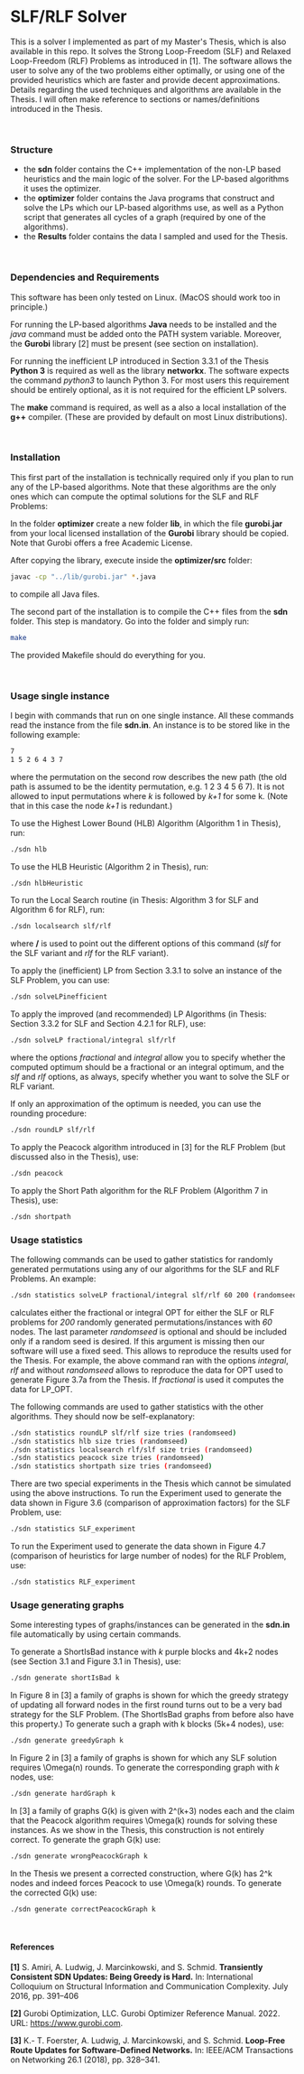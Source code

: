 # SLF/RLF Solver

This is a solver I implemented as part of my Master's Thesis, which is also available in this repo. It solves the Strong Loop-Freedom (SLF) and Relaxed Loop-Freedom (RLF) Problems as introduced in [1]. The software allows the user to solve any of the two problems either optimally, or using one of the provided heuristics which are faster and provide decent approximations. Details regarding the used techniques and algorithms are available in the Thesis. I will often make reference to sections or names/definitions introduced in the Thesis.

&nbsp;

### Structure
- the **sdn** folder contains the C++ implementation of the non-LP based heuristics and the main logic of the solver. For the LP-based algorithms it uses the optimizer.
- the **optimizer** folder contains the Java programs that construct and solve the LPs which our LP-based algorithms use, as well as a Python script that generates all cycles of a graph (required by one of the algorithms).
- the **Results** folder contains the data I sampled and used for the Thesis.

&nbsp;

### Dependencies and Requirements

This software has been only tested on Linux. (MacOS should work too in principle.)

For running the LP-based algorithms **Java** needs to be installed and the *java* command must be added onto the PATH system variable. Moreover, the **Gurobi** library [2] must be present (see section on installation).

For running the inefficient LP introduced in Section 3.3.1 of the Thesis **Python 3** is required as well as the library **networkx**. The software expects the command *python3* to launch Python 3. For most users this requirement should be entirely optional, as it is not required for the efficient LP solvers.

The **make** command is required, as well as a also a local installation of the **g++** compiler. (These are provided by default on most Linux distributions).

&nbsp;

### Installation

This first part of the installation is technically required only if you plan to run any of the LP-based algorithms. Note that these algorithms are the only ones which can compute the optimal solutions for the SLF and RLF Problems:

In the folder **optimizer** create a new folder **lib**, in which the file **gurobi.jar** from your local licensed installation of the **Gurobi** library should be copied. Note that Gurobi offers a free Academic License.

After copying the library, execute inside the **optimizer/src** folder:
```sh
javac -cp "../lib/gurobi.jar" *.java
```
to  compile all Java files. 

The second part of the installation is to compile the C++ files from the **sdn** folder. This step is mandatory. Go into the folder and simply run:
```sh
make
```
The provided Makefile should do everything for you.

&nbsp;

### Usage single instance

I begin with commands that run on one single instance. All these commands read the instance from the file **sdn.in**. An instance is to be stored like in the following example:
```sh
7
1 5 2 6 4 3 7 
```
where the permutation on the second row describes the new path (the old path is assumed to be the identity permutation, e.g. 1 2 3 4 5 6 7). It is not allowed to input permutations where *k* is followed by *k+1* for some k. (Note that in this case the node *k+1* is redundant.)


To use the Highest Lower Bound (HLB) Algorithm (Algorithm 1 in Thesis), run:
```sh
./sdn hlb
```
To use the HLB Heuristic (Algorithm 2 in Thesis), run:
```sh
./sdn hlbHeuristic
```
To run the Local Search routine (in Thesis: Algorithm 3 for SLF and Algorithm 6 for RLF), run:
```sh
./sdn localsearch slf/rlf
```
where **/** is used to point out the different options of this command (*slf* for the SLF variant and *rlf* for the RLF variant).

To apply the (inefficient) LP from Section 3.3.1 to solve an instance of the SLF Problem, you can use:
```sh
./sdn solveLPinefficient
```

To apply the improved (and recommended) LP Algorithms (in Thesis: Section 3.3.2 for SLF and Section 4.2.1 for RLF), use:
```sh
./sdn solveLP fractional/integral slf/rlf
```
where the options *fractional* and *integral* allow you to specify whether the computed optimum should be a fractional or an integral optimum, and the *slf* and *rlf* options, as always, specify whether you want to solve the SLF or RLF variant.

If only an approximation of the optimum is needed, you can use the rounding procedure:
```sh
./sdn roundLP slf/rlf
```

To apply the Peacock algorithm introduced in [3] for the RLF Problem (but discussed also in the Thesis), use:
```sh
./sdn peacock
```
To apply the Short Path algorithm for the RLF Problem (Algorithm 7 in Thesis), use:
```sh
./sdn shortpath
```

### Usage statistics

The following commands can be used to gather statistics for randomly generated permutations using any of our algorithms for the SLF and RLF Problems. An example:
```sh
./sdn statistics solveLP fractional/integral slf/rlf 60 200 (randomseed)
```
calculates either the fractional or integral OPT for either the SLF or RLF problems for *200* randomly generated permutations/instances with *60* nodes. The last parameter *randomseed* is optional and should be included only if a random seed is desired. If this argument is missing then our software will use a fixed seed. This allows to reproduce the results used for the Thesis. For example, the above command ran with the options *integral*, *rlf* and without *randomseed* allows to reproduce the data for OPT used to generate Figure 3.7a from the Thesis. If *fractional* is used it computes the data for LP_OPT.

The following commands are used to gather statistics with the other algorithms. They should now be self-explanatory:
```sh
./sdn statistics roundLP slf/rlf size tries (randomseed)
./sdn statistics hlb size tries (randomseed)
./sdn statistics localsearch rlf/slf size tries (randomseed)
./sdn statistics peacock size tries (randomseed)
./sdn statistics shortpath size tries (randomseed)
```
There are two special experiments in the Thesis which cannot be simulated using the above instructions. To run the Experiment used to generate the data shown in Figure 3.6 (comparison of approximation factors) for the SLF Problem, use:
```sh
./sdn statistics SLF_experiment
```
To run the Experiment used to generate the data shown in Figure 4.7 (comparison of heuristics for large number of nodes) for the RLF Problem, use:
```sh
./sdn statistics RLF_experiment
```

### Usage generating graphs
Some interesting types of graphs/instances can be generated in the **sdn.in** file automatically by using certain commands. 

To generate a ShortIsBad instance with *k* purple blocks and 4k+2 nodes (see Section 3.1 and Figure 3.1 in Thesis), use:
```sh
./sdn generate shortIsBad k
```
In Figure 8 in [3] a family of graphs is shown for which the greedy strategy of updating all forward nodes in the first round turns out to be a very bad strategy for the SLF Problem. (The ShortIsBad graphs from before also have this property.) To generate such a graph with k blocks (5k+4 nodes), use:
```sh
./sdn generate greedyGraph k
```
In Figure 2 in [3] a family of graphs is shown for which any SLF solution requires \Omega(n) rounds. To generate the corresponding graph with *k* nodes, use:
```sh
./sdn generate hardGraph k
```
In [3] a family of graphs G(k) is given with 2^(k+3) nodes each and the claim that the Peacock algorithm requires \Omega(k) rounds for solving these instances. As we show in the Thesis, this construction is not entirely correct. To generate the graph G(k) use:
```sh
./sdn generate wrongPeacockGraph k
```
In the Thesis we present a corrected construction, where G(k) has 2^k nodes and indeed forces Peacock to use \Omega(k) rounds. To generate the corrected G(k) use:
```sh
./sdn generate correctPeacockGraph k
```

&nbsp;
&nbsp;
&nbsp;

#### References
**[1]** S. Amiri, A. Ludwig, J. Marcinkowski, and S. Schmid. **Transiently Consistent SDN Updates: Being Greedy is Hard.** In: International Colloquium on Structural Information and Communication Complexity. July 2016, pp. 391–406

**[2]** Gurobi Optimization, LLC. Gurobi Optimizer Reference Manual. 2022. URL: https://www.gurobi.com.

**[3]** K.- T. Foerster, A. Ludwig, J. Marcinkowski, and S. Schmid. **Loop-Free Route Updates for Software-Defined Networks.** In: IEEE/ACM Transactions on Networking 26.1 (2018), pp. 328–341.

